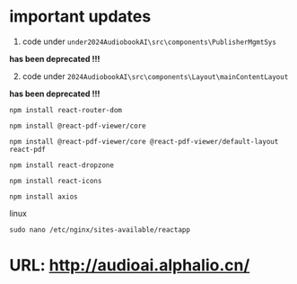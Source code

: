 # important updates
1. code under `under2024AudiobookAI\src\components\PublisherMgmtSys`

**has been deprecated !!!**

2. code under `2024AudiobookAI\src\components\Layout\mainContentLayout`

**has been deprecated !!!**


```
npm install react-router-dom

npm install @react-pdf-viewer/core

npm install @react-pdf-viewer/core @react-pdf-viewer/default-layout react-pdf

npm install react-dropzone

npm install react-icons

npm install axios

```

linux
```
sudo nano /etc/nginx/sites-available/reactapp

```


# URL: http://audioai.alphalio.cn/